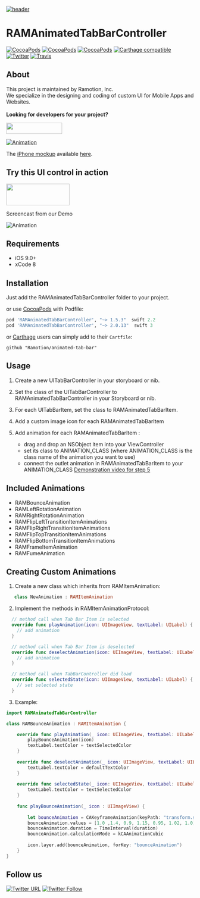 [![header](https://raw.githubusercontent.com/Ramotion/animated-tab-bar/master/header.png)](https://business.ramotion.com?utm_source=gthb&utm_medium=special&utm_campaign=animated-tab-bar-logo)
# RAMAnimatedTabBarController
[![CocoaPods](https://img.shields.io/cocoapods/p/RAMAnimatedTabBarController.svg)](http://cocoapods.org/pods/RAMAnimatedTabBarController)
[![CocoaPods](https://img.shields.io/cocoapods/v/RAMAnimatedTabBarController.svg)](http://cocoapods.org/pods/RAMAnimatedTabBarController)
[![CocoaPods](https://img.shields.io/cocoapods/metrics/doc-percent/RAMAnimatedTabBarController.svg)](https://cdn.rawgit.com/Ramotion/animated-tab-bar/master/docs/index.html)
[![Carthage compatible](https://img.shields.io/badge/Carthage-compatible-4BC51D.svg?style=flat)](https://github.com/Ramotion/animated-tab-bar)
[![Twitter](https://img.shields.io/badge/Twitter-@Ramotion-blue.svg?style=flat)](http://twitter.com/Ramotion)
[![Travis](https://img.shields.io/travis/Ramotion/animated-tab-bar.svg)](https://travis-ci.org/Ramotion/animated-tab-bar)

## About
This project is maintained by Ramotion, Inc.<br>
We specialize in the designing and coding of custom UI for Mobile Apps and Websites.<br><br>**Looking for developers for your project?** 

<a href="http://business.ramotion.com?utm_source=gthb&utm_medium=special&utm_campaign=animated-tab-bar-contact-us/#Get_in_Touch" > <img src="https://github.com/Ramotion/navigation-stack/raw/master/contact_our_team@2x.png" width="150" height="30"></a>



[![Animation](https://raw.githubusercontent.com/Ramotion/animated-tab-bar/master/Screenshots/tab-bar-icons-iphone-ramotion-animation-interface-design.gif)](https://dribbble.com/shots/1766396-Animated-Tab-Bar-Icons)

The [iPhone mockup](https://store.ramotion.com?utm_source=gthb&utm_medium=special&utm_campaign=animated-tab-bar) available [here](https://store.ramotion.com?utm_source=gthb&utm_medium=special&utm_campaign=animated-tab-bar).

## Try this UI control in action

<a href="https://itunes.apple.com/app/apple-store/id1182360240?pt=550053&ct=gthb-animated-tab-bar&mt=8" > <img src="https://github.com/Ramotion/navigation-stack/raw/master/Download_on_the_App_Store_Badge_US-UK_135x40.png" width="170" height="58"></a>

Screencast from our Demo

![Animation](https://raw.githubusercontent.com/Ramotion/animated-tab-bar/master/Screenshots/RAMAnimatedTabBarDemo.gif)

## Requirements

- iOS 9.0+
- xCode 8

## Installation

Just add the RAMAnimatedTabBarController folder to your project.

or use [CocoaPods](https://cocoapods.org) with Podfile:
``` ruby
pod 'RAMAnimatedTabBarController', "~> 1.5.3"  swift 2.2
pod 'RAMAnimatedTabBarController', "~> 2.0.13"  swift 3
```

or [Carthage](https://github.com/Carthage/Carthage) users can simply add to their `Cartfile`:
```
github "Ramotion/animated-tab-bar"

```


## Usage

1. Create a new UITabBarController in your storyboard or nib.

2. Set the class of the UITabBarController to RAMAnimatedTabBarController in your Storyboard or nib.

3. For each UITabBarItem, set the class to RAMAnimatedTabBarItem.

4. Add a custom image icon for each RAMAnimatedTabBarItem

5. Add animation for each RAMAnimatedTabBarItem :
   * drag and drop an NSObject item into your ViewController
   * set its class to ANIMATION_CLASS (where ANIMATION_CLASS is the class name of the animation you want to use)
   * connect the outlet animation in RAMAnimatedTabBarItem to your ANIMATION_CLASS
   [Demonstration video for step 5](http://vimeo.com/112390386)


## Included Animations

* RAMBounceAnimation
* RAMLeftRotationAnimation
* RAMRightRotationAnimation
* RAMFlipLeftTransitionItemAnimations
* RAMFlipRightTransitionItemAnimations
* RAMFlipTopTransitionItemAnimations
* RAMFlipBottomTransitionItemAnimations
* RAMFrameItemAnimation
* RAMFumeAnimation

## Creating Custom Animations
1. Create a new class which inherits from RAMItemAnimation:

  ``` swift
     class NewAnimation : RAMItemAnimation
  ```
2. Implement the methods in RAMItemAnimationProtocol:


  ``` swift
    // method call when Tab Bar Item is selected
    override func playAnimation(icon: UIImageView, textLabel: UILabel) {
      // add animation
    }
  ```  
  ``` swift
    // method call when Tab Bar Item is deselected
    override func deselectAnimation(icon: UIImageView, textLabel: UILabel, defaultTextColor: UIColor, defaultIconColor: UIColor) {
      // add animation
    }
  ```    
  ``` swift
    // method call when TabBarController did load
    override func selectedState(icon: UIImageView, textLabel: UILabel) {
      // set selected state  
    }
  ```

3. Example:

``` swift
import RAMAnimatedTabBarController

class RAMBounceAnimation : RAMItemAnimation {

    override func playAnimation(_ icon: UIImageView, textLabel: UILabel) {
        playBounceAnimation(icon)
        textLabel.textColor = textSelectedColor
    }
    
    override func deselectAnimation(_ icon: UIImageView, textLabel: UILabel, defaultTextColor: UIColor, defaultIconColor: UIColor) {
        textLabel.textColor = defaultTextColor
    }
    
    override func selectedState(_ icon: UIImageView, textLabel: UILabel) {
        textLabel.textColor = textSelectedColor
    }
    
    func playBounceAnimation(_ icon : UIImageView) {
        
        let bounceAnimation = CAKeyframeAnimation(keyPath: "transform.scale")
        bounceAnimation.values = [1.0 ,1.4, 0.9, 1.15, 0.95, 1.02, 1.0]
        bounceAnimation.duration = TimeInterval(duration)
        bounceAnimation.calculationMode = kCAAnimationCubic
        
        icon.layer.add(bounceAnimation, forKey: "bounceAnimation")
    }
}
```

## Follow us

[![Twitter URL](https://img.shields.io/twitter/url/http/shields.io.svg?style=social)](https://twitter.com/intent/tweet?text=https://github.com/ramotion/animated-tab-bar)
[![Twitter Follow](https://img.shields.io/twitter/follow/ramotion.svg?style=social)](https://twitter.com/ramotion)
